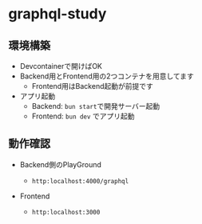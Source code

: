 # graphql-study

## 環境構築

- Devcontainerで開けばOK
- Backend用とFrontend用の2つコンテナを用意してます
  - Frontend用はBackend起動が前提です
- アプリ起動
  - Backend: `bun start`で開発サーバー起動
  - Frontend: `bun dev` でアプリ起動

## 動作確認

- Backend側のPlayGround
  - `http:localhost:4000/graphql`

- Frontend
  - `http:localhost:3000`
